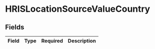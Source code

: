 # HRISLocationSourceValueCountry


## Fields

| Field       | Type        | Required    | Description |
| ----------- | ----------- | ----------- | ----------- |